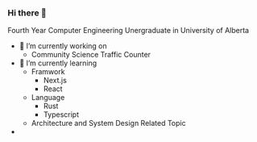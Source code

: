 ### Hi there 👋

Fourth Year Computer Engineering Unergraduate in University of Alberta 

- 🔭 I’m currently working on
  - Community Science Traffic Counter
- 🌱 I’m currently learning
  - Framwork
    - Next.js
    - React
  - Language
    - Rust
    - Typescript
  - Architecture and System Design Related Topic
- 

